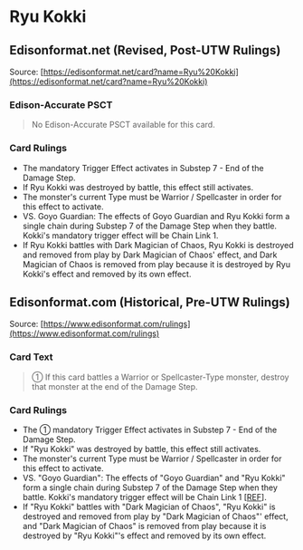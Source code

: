 # Ryu Kokki

## Edisonformat.net (Revised, Post-UTW Rulings)

Source: [https://edisonformat.net/card?name=Ryu%20Kokki](https://edisonformat.net/card?name=Ryu%20Kokki)

### Edison-Accurate PSCT

> No Edison-Accurate PSCT available for this card.

### Card Rulings

*   The mandatory Trigger Effect activates in Substep 7 - End of the Damage Step.
*   If Ryu Kokki was destroyed by battle, this effect still activates.
*   The monster's current Type must be Warrior / Spellcaster in order for this effect to activate.
*   VS. Goyo Guardian: The effects of Goyo Guardian and Ryu Kokki form a single chain during Substep 7 of the Damage Step when they battle. Kokki's mandatory trigger effect will be Chain Link 1.
*   If Ryu Kokki battles with Dark Magician of Chaos, Ryu Kokki is destroyed and removed from play by Dark Magician of Chaos' effect, and Dark Magician of Chaos is removed from play because it is destroyed by Ryu Kokki's effect and removed by its own effect.


## Edisonformat.com (Historical, Pre-UTW Rulings)

Source: [https://www.edisonformat.com/rulings](https://www.edisonformat.com/rulings)

### Card Text

> ① If this card battles a Warrior or Spellcaster-Type monster, destroy that monster at the end of the Damage Step.

### Card Rulings

*   The ① mandatory Trigger Effect activates in Substep 7 - End of the Damage Step.
*   If "Ryu Kokki" was destroyed by battle, this effect still activates.
*   The monster's current Type must be Warrior / Spellcaster in order for this effect to activate.
*   VS. "Goyo Guardian": The effects of "Goyo Guardian" and "Ryu Kokki" form a single chain during Substep 7 of the Damage Step when they battle. Kokki's mandatory trigger effect will be Chain Link 1 \[[REF](https://www.pojo.biz/board/showthread.php?t=627818)\].
*   If "Ryu Kokki" battles with "Dark Magician of Chaos", "Ryu Kokki" is destroyed and removed from play by "Dark Magician of Chaos"' effect, and "Dark Magician of Chaos" is removed from play because it is destroyed by "Ryu Kokki"'s effect and removed by its own effect.


